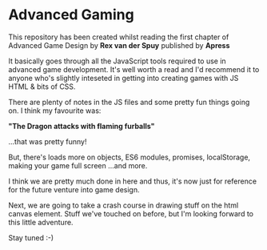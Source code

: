 # Advanced Gaming

This repository has been created
whilst reading the first chapter
of Advanced Game Design by
**Rex van der Spuy**
published by **Apress**

It basically goes through all the
JavaScript tools required to use
in advanced game development. It's
well worth a read and I'd recommend
it to anyone who's slightly
inteseted in getting into creating
games with JS HTML & bits of CSS.

There are plenty of notes in the
JS files and some pretty fun things
going on. I think my favourite was:

**"The Dragon attacks with flaming furballs"**

...that was pretty funny!

But, there's loads more on objects,
ES6 modules, promises, localStorage,
making your game full screen
...and more.

I think we are pretty much done in here and thus, it's now just for reference for the future venture
into game design.

Next, we are going to take a crash course in drawing stuff on the
html canvas element. Stuff we've touched on before, but I'm looking
forward to this little adventure.

Stay tuned :-)
